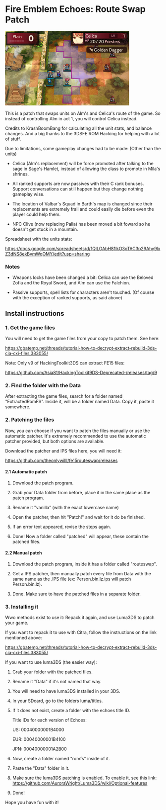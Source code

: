 # Fire Emblem Echoes: Route Swap Patch

![screenshot](screenshot.bmp)

This is a patch that swaps units on Alm's and Celica's route of the game. So instead of controlling Alm in act 1, you will control Celica instead.

Credits to KrashBoomBang for calculating all the unit stats, and balance changes. And a big thanks to the 3DSFE ROM Hacking for helping with a lot of stuff.

Due to limitations, some gameplay changes had to be made: (Other than the units)

- Celica (Alm's replacement) will be force promoted after talking to the sage in Sage's Hamlet, instead of allowing the class to promote in Mila's shrines.

- All ranked supports are now passives with their C rank bonuses. Support conversations can still happen but they change nothing gameplay wise.

- The location of Valbar's Squad in Barth's map is changed since their replacements are extremely frail and could easily die before even the player could help them.

- NPC Clive (now replacing Palla) has been moved a bit foward so he doesn't get stuck in a mountain.

Spreadsheet with the units stats:

https://docs.google.com/spreadsheets/d/1QlLOAbH81lkO3oTAC3p29Ahy9lxZ3dNS8ekBvmWqOMY/edit?usp=sharing

### Notes

- Weapons locks have been changed a bit: Celica can use the Beloved Zofia and the Royal Sword, and Alm can use the Falchion.

- Passive supports, spell lists for characters aren't touched. (Of course with the exception of ranked supports, as said above)

## Install instructions

### 1. Get the game files

You will need to get the game files from your copy to patch them. See here:

https://gbatemp.net/threads/tutorial-how-to-decrypt-extract-rebuild-3ds-cia-cxi-files.383055/

Note: Only v9 of HackingToolkit3DS can extract FE15 files:

https://github.com/Asia81/HackingToolkit9DS-Deprecated-/releases/tag/9

### 2. Find the folder with the Data

After extracting the game files, search for a folder named "ExtractedRomFS". Inside it, will be a folder named Data. Copy it, paste it somewhere.

### 2. Patching the files

Now, you can choose if you want to patch the files manually or use the automatic patcher. It's extremely recommended to use the automatic patcher provided, but both options are available.

Download the patcher and IPS files here, you will need it:

https://github.com/theonlywilll/fe15routeswap/releases

#### 2.1 Automatic patch

1. Download the patch program.

2. Grab your Data folder from before, place it in the same place as the patch program.

3. Rename it "vanilla" (with the exact lowercase name)

4. Open the patcher, then hit "Patch!" and wait for it do be finished.

5. If an error text appeared, revise the steps again.

6. Done! Now a folder called "patched" will appear, these contain the patched files.

#### 2.2 Manual patch

1. Download the patch program, inside it has a folder called "routeswap".

2. Get a IPS patcher, then manually patch every file from Data with the same name as the .IPS file (ex: Person.bin.lz.ips will patch Person.bin.lz).

3. Done. Make sure to have the patched files in a separate folder.

### 3. Installing it

Wwo methods exist to use it: Repack it again, and use Luma3DS to patch your game.

If you want to repack it to use with Citra, follow the instructions on the link mentioned above:

https://gbatemp.net/threads/tutorial-how-to-decrypt-extract-rebuild-3ds-cia-cxi-files.383055/

If you want to use luma3DS (the easier way):

1. Grab your folder with the patched files.

2. Rename it "Data" if it's not named that way.

3. You will need to have luma3DS installed in your 3DS.

4. In your SDcard, go to the folders luma/titles.

5. If it does not exist, create a folder with the echoes title ID.

	Title IDs for each version of Echoes:

	US: 00040000001B4000

	EUR: 00040000001B4100

	JPN: 00040000001A2B00

5. Now, create a folder named "romfs" inside of it.

6. Paste the "Data" folder in it.

7. Make sure the luma3DS patching is enabled. To enable it, see this link: https://github.com/AuroraWright/Luma3DS/wiki/Optional-features

8. Done!

Hope you have fun with it!